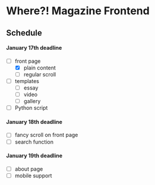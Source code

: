 # Where?! Magazine Frontend

## Schedule
#### January 17th deadline
- [ ] front page
  - [x] plain content
  - [ ] regular scroll
- [ ] templates
    - [ ] essay
    - [ ] video
    - [ ] gallery
- [ ] Python script

#### January 18th deadline
- [ ] fancy scroll on front page
- [ ] search function

#### January 19th deadline
- [ ] about page
- [ ] mobile support
